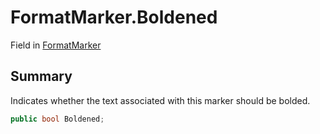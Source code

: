 # FormatMarker.Boldened

Field in [FormatMarker](/docs/api/csharp/yarn.unity.markuppalette.formatmarker.md)

## Summary


Indicates whether the text associated with this marker should be
bolded.


```csharp
public bool Boldened;
```

